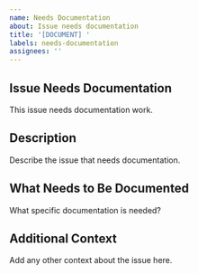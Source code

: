 ```yaml
---
name: Needs Documentation
about: Issue needs documentation
title: '[DOCUMENT] '
labels: needs-documentation
assignees: ''
---
```


## Issue Needs Documentation
This issue needs documentation work.

## Description
Describe the issue that needs documentation.

## What Needs to Be Documented
What specific documentation is needed?

## Additional Context
Add any other context about the issue here.